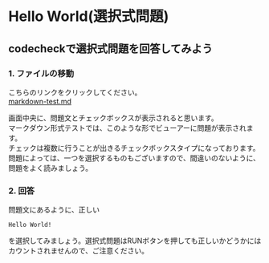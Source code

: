 # Hello World(選択式問題)
## codecheckで選択式問題を回答してみよう
### 1. ファイルの移動
こちらのリンクをクリックしてください。  
[markdown-test.md](app/markdown-test.md)  

画面中央に、問題文とチェックボックスが表示されると思います。  
マークダウン形式テストでは、このような形でビューアーに問題が表示されます。  
チェックは複数に行うことが出きるチェックボックスタイプになっております。  
問題によっては、一つを選択するものもございますので、間違いのないように、問題をよく読みましょう。

### 2. 回答
問題文にあるように、正しい
```
Hello World!
```
を選択してみましょう。選択式問題はRUNボタンを押しても正しいかどうかにはカウントされませんので、ご注意ください。
